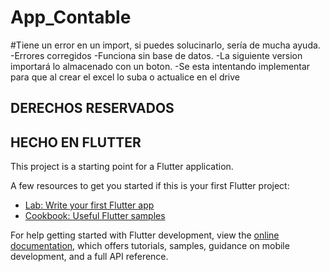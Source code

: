 # App_Contable
#Tiene un error en un import, si puedes solucinarlo, sería de mucha ayuda.
-Errores corregidos
-Funciona sin base de datos.
-La siguiente version importará lo almacenado con un boton.
-Se esta intentando implementar para que al crear el excel lo suba o actualice en el drive


## DERECHOS RESERVADOS

## HECHO EN FLUTTER

This project is a starting point for a Flutter application.

A few resources to get you started if this is your first Flutter project:

- [Lab: Write your first Flutter app](https://docs.flutter.dev/get-started/codelab)
- [Cookbook: Useful Flutter samples](https://docs.flutter.dev/cookbook)

For help getting started with Flutter development, view the
[online documentation](https://docs.flutter.dev/), which offers tutorials,
samples, guidance on mobile development, and a full API reference.
